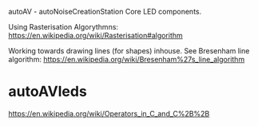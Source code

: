 autoAV - autoNoiseCreationStation Core LED components.

Using Rasterisation Algorythmns:
https://en.wikipedia.org/wiki/Rasterisation#algorithm

Working towards drawing lines (for shapes) inhouse.
See Bresenham line algorithm:
https://en.wikipedia.org/wiki/Bresenham%27s_line_algorithm

# autoAVleds

https://en.wikipedia.org/wiki/Operators_in_C_and_C%2B%2B
